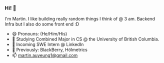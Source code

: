 ### Hi! 👋
 
 I'm Martin. I like building really random things I think of @ 3 am. Backend Infra but I also do some front end :D
 
 * 😄 Pronouns: (He/Him/His)
 * 🔭 Studying Combined Major in CS @ the University of British Columbia. 
 * 💼 Incoming SWE Intern @ LinkedIn
 * 🏢 Previously: BlackBerry, Hölmetrics
 * 📫 martin.auyeung1@gmail.com



